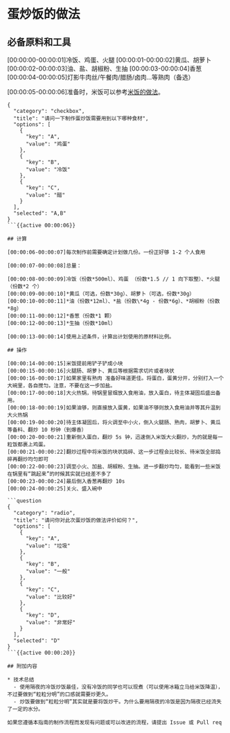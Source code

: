 # 蛋炒饭的做法

## 必备原料和工具

[00:00:00-00:00:01]冷饭、鸡蛋、火腿
[00:00:01-00:00:02]黄瓜、胡萝卜
[00:00:02-00:00:03]油、盐、胡椒粉、生抽
[00:00:03-00:00:04]香葱
[00:00:04-00:00:05]灯影牛肉丝/午餐肉/腊肠/卤肉...等熟肉（备选）

[00:00:05-00:00:06]准备时，米饭可以参考[米饭的做法](./米饭/电饭煲蒸米饭.md)。

```question
{
  "category": "checkbox",
  "title": "请问一下制作蛋炒饭需要用到以下哪种食材",
  "options": [
    {
      "key": "A",
      "value": "鸡蛋"
    },
    {
      "key": "B",
      "value": "冷饭"
    },
    {
      "key": "C",
      "value": "醋"
    }
  ],
  "selected": "A,B"
}
```{{active 00:00:06}}

## 计算

[00:00:06-00:00:07]每次制作前需要确定计划做几份。一份正好够 1-2 个人食用

[00:00:07-00:00:08]总量：

[00:00:08-00:00:09]冷饭（份数*500ml）、鸡蛋 （份数*1.5 // 1 向下取整）、*火腿（份数*2 个）
[00:00:09-00:00:10]*黄瓜（可选，份数*30g）、胡萝卜（可选，份数*30g）
[00:00:10-00:00:11]*油（份数*12ml）、*盐（份数\*4g - 份数*6g）、*胡椒粉（份数*8g）
[00:00:11-00:00:12]*香葱（份数*1 颗）
[00:00:12-00:00:13]*生抽（份数*10ml）

[00:00:13-00:00:14]使用上述条件，计算出计划使用的原材料比例。

## 操作

[00:00:14-00:00:15]米饭提前用铲子铲成小块
[00:00:15-00:00:16]火腿肠、胡萝卜、黄瓜等根据需求切片或者块状
[00:00:16-00:00:17]如果家里有熟肉 准备好味道更佳。将蛋白，蛋黄分开，分别打入一个大碗里，各自搅匀。注意，不要在这一步加盐。
[00:00:17-00:00:18]大火热锅，待锅里冒烟放入食用油，放入蛋白，待主体凝固后盛出备用。
[00:00:18-00:00:19]如果油够，则直接放入蛋黄，如果油不够则放入食用油并等其升温到大火热锅
[00:00:19-00:00:20]待主体凝固后，将火调至中小火，倒入火腿肠、熟肉，胡萝卜、黄瓜等备料、翻炒 10 秒钟（到爆香）
[00:00:20-00:00:21]重新倒入蛋白，翻炒 5s 钟，迅速倒入米饭大火翻炒，为的就是每一粒饭都裹上鸡蛋。
[00:00:21-00:00:22]翻炒过程中将米饭的块状捣碎、这一步过程会比较长、待米饭全部捣碎再翻炒均匀即可
[00:00:22-00:00:23]调至小火、加盐、胡椒粉、生抽。进一步翻炒均匀，能看到一些米饭在锅里有“跳起来”的时候其实就已经差不多了
[00:00:23-00:00:24]最后倒入香葱再翻炒 10s
[00:00:24-00:00:25]关火、盛入碗中

```question
{
  "category": "radio",
  "title": "请问你对此次蛋炒饭的做法评价如何？",
  "options": [
    {
      "key": "A",
      "value": "垃圾"
    },
    {
      "key": "B",
      "value": "一般"
    },
    {
      "key": "C",
      "value": "比较好"
    },
    {
      "key": "D",
      "value": "非常好"
    }
  ],
  "selected": "D"
}
```{{active 00:00:20}}

## 附加内容

* 技术总结
  - 使用隔夜的冷饭炒饭最佳，没有冷饭的同学也可以现煮（可以使用冰箱立马给米饭降温），不过要做到“粒粒分明”的口感就需要炒更久。
  - 炒饭要做到“粒粒分明”其实就是要将饭炒干。为什么要用隔夜的冷饭是因为隔夜已经流失了一定的水分。

如果您遵循本指南的制作流程而发现有问题或可以改进的流程，请提出 Issue 或 Pull req
